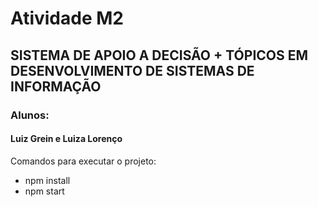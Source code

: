 # Atividade M2
## SISTEMA DE APOIO A DECISÃO + TÓPICOS EM DESENVOLVIMENTO DE SISTEMAS DE INFORMAÇÃO

### Alunos:
#### Luiz Grein e Luiza Lorenço

Comandos para executar o projeto:

* npm install
* npm start
